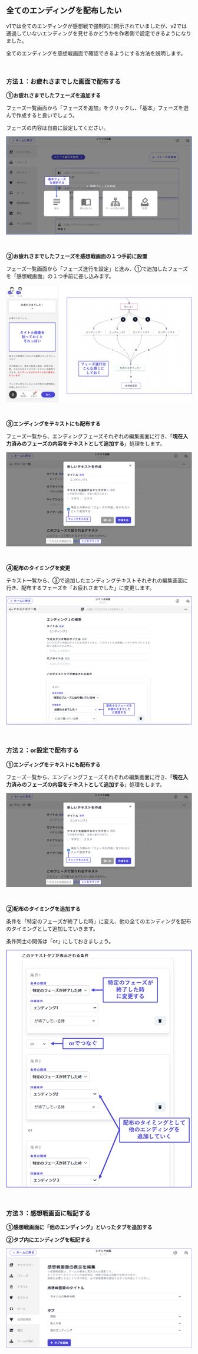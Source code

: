 ## 全てのエンディングを配布したい

v1では全てのエンディングが感想戦で強制的に開示されていましたが、v2では通過していないエンディングを見せるかどうかを作者側で設定できるようになりました。

全てのエンディングを感想戦画面で確認できるようにする方法を説明します。

<br>

### 方法１：お疲れさまでした画面で配布する

**①お疲れさまでしたフェーズを追加する**

フェーズ一覧画面から「フェーズを追加」をクリックし、「基本」フェーズを選んで作成すると良いでしょう。

フェーズの内容は自由に設定してください。

![](../images/end1.png)

<br>

**②お疲れさまでしたフェーズを感想戦画面の１つ手前に設置**

フェーズ一覧画面から「フェーズ進行を設定」と進み、①で追加したフェーズを「感想戦画面」の１つ手前に差し込みます。

![](../images/end2.png)

<br>

**③エンディングをテキストにも配布する**

フェーズ一覧から、エンディングフェーズそれぞれの編集画面に行き、「**現在入力済みのフェーズの内容をテキストとして追加する**」処理をします。

![](../images/end3.png)

<br>

**④配布のタイミングを変更**

テキスト一覧から、③で追加したエンディングテキストそれぞれの編集画面に行き、配布するフェーズを「お疲れさまでした」に変更します。

![](../images/end4.png)

<br>

### 方法２：or設定で配布する

**①エンディングをテキストにも配布する**

フェーズ一覧から、エンディングフェーズそれぞれの編集画面に行き、「**現在入力済みのフェーズの内容をテキストとして追加する**」処理をします。

![](../images/end3.png)

<br>

**②配布のタイミングを追加する**

条件を「特定のフェーズが終了した時」に変え、他の全てのエンディングを配布のタイミングとして追加していきます。

条件同士の関係は「or」にしておきましょう。

![](../images/end6.png)

<br>

### 方法３：感想戦画面に転記する

**①感想戦画面に「他のエンディング」といったタブを追加する**

**②タブ内にエンディングを転記する**

![](../images/end5.png)
